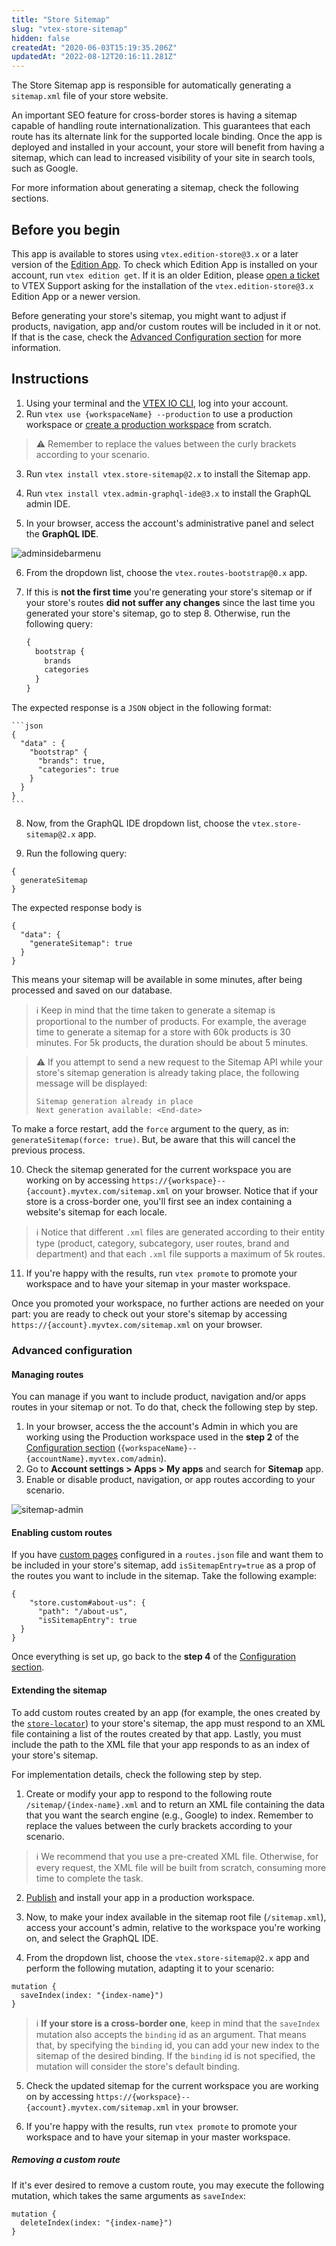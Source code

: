 ```yaml
---
title: "Store Sitemap"
slug: "vtex-store-sitemap"
hidden: false
createdAt: "2020-06-03T15:19:35.206Z"
updatedAt: "2022-08-12T20:16:11.281Z"
---
```

The Store Sitemap app is responsible for automatically generating a `sitemap.xml` file of your store website.

An important SEO feature for cross-border stores is having a sitemap capable of handling route internationalization. This guarantees that each route has its alternate link for the supported locale binding. Once the app is deployed and installed in your account, your store will benefit from having a sitemap, which can lead to increased visibility of your site in search tools, such as Google.

For more information about generating a sitemap, check the following sections.

## Before you begin

This app is available to stores using `vtex.edition-store@3.x` or a later version of the [Edition App](https://developers.vtex.com/docs/guides/vtex-io-documentation-edition-app). To check which Edition App is installed on your account, run `vtex edition get`. If it is an older Edition, please [open a ticket](https://help-tickets.vtex.com/smartlink/sso/login/zendesk) to VTEX Support asking for the installation of the `vtex.edition-store@3.x` Edition App or a newer version.

Before generating your store's sitemap, you might want to adjust if products, navigation, app and/or custom routes will be included in it or not. If that is the case, check the [Advanced Configuration section](#advanced-configuration) for more information.

## Instructions

1. Using your terminal and the [VTEX IO CLI](https://developers.vtex.com/docs/guides/vtex-io-documentation-vtex-io-cli-installation-and-command-reference), log into your account.
2. Run `vtex use {workspaceName} --production` to use a production workspace or [create a production workspace](https://developers.vtex.com/docs/guides/vtex-io-documentation-creating-a-production-workspace) from scratch.

> ⚠️ Remember to replace the values between the curly brackets according to your scenario.

3. Run `vtex install vtex.store-sitemap@2.x` to install the Sitemap app.

4. Run `vtex install vtex.admin-graphql-ide@3.x` to install the GraphQL admin IDE.
5. In your browser, access the account's administrative panel and select the **GraphQL IDE**.

![adminsidebarmenu](https://cdn.jsdelivr.net/gh/vtexdocs/dev-portal-content@main/images/vtex-store-sitemap-0.png)

6. From the dropdown list, choose the `vtex.routes-bootstrap@0.x` app.
7. If this is **not the first time** you're generating your store's sitemap or if your store's routes **did not suffer any changes** since the last time you generated your store's sitemap, go to step 8. Otherwise, run the following query:

    ```graphql
    {
      bootstrap {
        brands
        categories
      }
    }
    ```

  The expected response is a `JSON` object in the following format:

    ```json
    {
      "data" : {
        "bootstrap" {
          "brands": true,
          "categories": true
        }
      }
    }
    ```

8. Now, from the GraphQL IDE dropdown list, choose the `vtex.store-sitemap@2.x` app.

9. Run the following query:

  ```
  {
    generateSitemap
  }
  ```

  The expected response body is

  ```
  {
    "data": {
      "generateSitemap": true
    }
  }
  ```

  This means your sitemap will be available in some minutes, after being processed and saved on our database.

  > ℹ️ Keep in mind that the time taken to generate a sitemap is proportional to the number of products. For example, the average time to generate a sitemap for a store with 60k products is 30 minutes. For 5k products, the duration should be about 5 minutes.

  > ⚠️ If you attempt to send a new request to the Sitemap API while your store's sitemap generation is already taking place, the following message will be displayed:
  > 
  > ```
  > Sitemap generation already in place
  > Next generation available: <End-date>
  > ```

  To make a force restart, add the `force` argument to the query, as in: `generateSitemap(force: true)`. But, be aware that this will cancel the previous process.

10. Check the sitemap generated for the current workspace you are working on by accessing `https://{workspace}--{account}.myvtex.com/sitemap.xml` on your browser. Notice that if your store is a cross-border one, you'll first see an index containing a website's sitemap for each locale.

  > ℹ️ Notice that different `.xml` files are generated according to their entity type (product, category, subcategory, user routes, brand and department) and that each `.xml` file supports a maximum of 5k routes.

11. If you're happy with the results, run `vtex promote` to promote your workspace and to have your sitemap in your master workspace.

  Once you promoted your workspace, no further actions are needed on your part: you are ready to check out your store's sitemap by accessing `https://{account}.myvtex.com/sitemap.xml` on your browser.

### Advanced configuration

#### Managing routes

You can manage if you want to include product, navigation and/or apps routes in your sitemap or not. To do that, check the following step by step.

1. In your browser, access the the account's Admin in which you are working using the Production workspace used in the **step 2** of the [Configuration section](#configuration) (`{workspaceName}--{accountName}.myvtex.com/admin`).
2. Go to **Account settings > Apps > My apps** and search for **Sitemap** app.
3. Enable or disable product, navigation, or app routes according to your scenario.

  ![sitemap-admin](https://cdn.jsdelivr.net/gh/vtexdocs/dev-portal-content@main/images/vtex-store-sitemap-1.png)

#### Enabling custom routes

If you have [custom pages](https://developers.vtex.com/docs/guides/vtex-io-documentation-creating-a-new-custom-page) configured in a `routes.json` file and want them to be included in your store's sitemap, add `isSitemapEntry=true` as a prop of the routes you want to include in the sitemap. Take the following example:

```
{
    "store.custom#about-us": {
      "path": "/about-us",
      "isSitemapEntry": true
  }
}
```

Once everything is set up, go back to the **step 4** of the [Configuration section](#configuration).

#### Extending the sitemap

To add custom routes created by an app (for example, the ones created by the [`store-locator`](https://github.com/vtex-apps/store-locator)) to your store's sitemap, the app must respond to an XML file containing a list of the routes created by that app. Lastly, you must include the path to the XML file that your app responds to as an index of your store's sitemap.

For implementation details, check the following step by step.

1. Create or modify your app to respond to the following route `/sitemap/{index-name}.xml` and to return an XML file containing the data that you want the search engine (e.g., Google) to index. Remember to replace the values between the curly brackets according to your scenario.

  > ℹ️ We recommend that you use a pre-created XML file. Otherwise, for every request, the XML file will be built from scratch, consuming more time to complete the task.

2. [Publish](https://developers.vtex.com/docs/guides/vtex-io-documentation-publishing-an-app) and install your app in a production workspace.

3. Now, to make your index available in the sitemap root file (`/sitemap.xml`), access your account's admin, relative to the workspace you're working on, and select the GraphQL IDE.

4. From the dropdown list, choose the `vtex.store-sitemap@2.x` app and perform the following mutation, adapting it to your scenario:

  ```gql
  mutation {
    saveIndex(index: "{index-name}")
  }
  ```

  > ℹ️ **If your store is a cross-border one**, keep in mind that the `saveIndex` mutation also accepts the `binding` id as an argument. That means that, by specifying the `binding` id, you can add your new index to the sitemap of the desired binding. If the `binding` id is not specified, the mutation will consider the store's default binding.

5. Check the updated sitemap for the current workspace you are working on by accessing `https://{workspace}--{account}.myvtex.com/sitemap.xml` in your browser.

6. If you're happy with the results, run `vtex promote` to promote your workspace and to have your sitemap in your master workspace.

##### Removing a custom route

If it's ever desired to remove a custom route, you may execute the following mutation, which takes the same arguments as `saveIndex`:

  ```gql
  mutation {
    deleteIndex(index: "{index-name}")
  }
  ```
